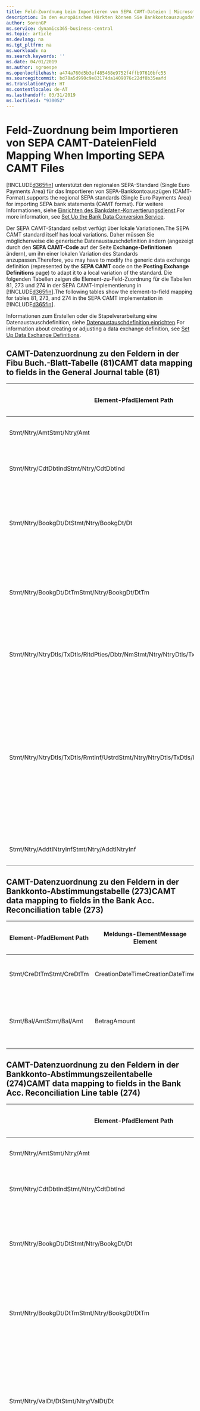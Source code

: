 ```yaml
---
title: Feld-Zuordnung beim Importieren von SEPA CAMT-Dateien | Microsoft Docs
description: In den europäischen Märkten können Sie Bankkontoauszugsdateien in den regionalen SEPA-Standards  (einzelner Eurozahlungs-Bereich) importieren.
author: SorenGP
ms.service: dynamics365-business-central
ms.topic: article
ms.devlang: na
ms.tgt_pltfrm: na
ms.workload: na
ms.search.keywords: ''
ms.date: 04/01/2019
ms.author: sgroespe
ms.openlocfilehash: a474a760d5b3ef485468e9752f4ffb97610bfc55
ms.sourcegitcommit: bd78a5d990c9e83174da1409076c22df8b35eafd
ms.translationtype: HT
ms.contentlocale: de-AT
ms.lasthandoff: 03/31/2019
ms.locfileid: "930052"
---
```

# <a name="field-mapping-when-importing-sepa-camt-files"></a><span data-ttu-id="121f3-103">Feld-Zuordnung beim Importieren von SEPA CAMT-Dateien</span><span class="sxs-lookup"><span data-stu-id="121f3-103">Field Mapping When Importing SEPA CAMT Files</span></span>
[!INCLUDE[d365fin](includes/d365fin_md.md)] <span data-ttu-id="121f3-104">unterstützt den regionalen SEPA-Standard (Single Euro Payments Area) für das Importieren von SEPA-Bankkontoauszügen (CAMT-Format).</span><span class="sxs-lookup"><span data-stu-id="121f3-104">supports the regional SEPA standards (Single Euro Payments Area) for importing SEPA bank statements (CAMT format).</span></span> <span data-ttu-id="121f3-105">Für weitere Informationen, siehe [Einrichten des Bankdaten-Konvertierungsdienst](bank-how-setup-bank-data-conversion-service.md).</span><span class="sxs-lookup"><span data-stu-id="121f3-105">For more information, see [Set Up the Bank Data Conversion Service](bank-how-setup-bank-data-conversion-service.md).</span></span>  

 <span data-ttu-id="121f3-106">Der SEPA CAMT-Standard selbst verfügt über lokale Variationen.</span><span class="sxs-lookup"><span data-stu-id="121f3-106">The SEPA CAMT standard itself has local variations.</span></span> <span data-ttu-id="121f3-107">Daher müssen Sie möglicherweise die generische Datenaustauschdefinition ändern (angezeigt durch den **SEPA CAMT-Code** auf der Seite **Exchange-Definitionen** ändern), um ihn einer lokalen Variation des Standards anzupassen.</span><span class="sxs-lookup"><span data-stu-id="121f3-107">Therefore, you may have to modify the generic data exchange definition (represented by the **SEPA CAMT** code on the **Posting Exchange Definitions** page) to adapt it to a local variation of the standard.</span></span> <span data-ttu-id="121f3-108">Die folgenden Tabellen zeigen die Element-zu-Feld-Zuordnung für die Tabellen 81, 273 und 274 in der SEPA CAMT-Implementierung in [!INCLUDE[d365fin](includes/d365fin_md.md)].</span><span class="sxs-lookup"><span data-stu-id="121f3-108">The following tables show the element-to-field mapping for tables 81, 273, and 274 in the SEPA CAMT implementation in [!INCLUDE[d365fin](includes/d365fin_md.md)].</span></span>  

 <span data-ttu-id="121f3-109">Informationen zum Erstellen oder die Stapelverarbeitung eine Datenaustauschdefinition, siehe [Datenaustauschdefinition einrichten](across-how-to-set-up-data-exchange-definitions.md).</span><span class="sxs-lookup"><span data-stu-id="121f3-109">For information about creating or adjusting a data exchange definition, see [Set Up Data Exchange Definitions](across-how-to-set-up-data-exchange-definitions.md).</span></span>  

## <a name="camt-data-mapping-to-fields-in-the-general-journal-table-81"></a><span data-ttu-id="121f3-110">CAMT-Datenzuordnung zu den Feldern in der Fibu Buch.-Blatt-Tabelle (81)</span><span class="sxs-lookup"><span data-stu-id="121f3-110">CAMT data mapping to fields in the General Journal table (81)</span></span>  

|<span data-ttu-id="121f3-111">Element-Pfad</span><span class="sxs-lookup"><span data-stu-id="121f3-111">Element Path</span></span>|<span data-ttu-id="121f3-112">Meldungs-Element</span><span class="sxs-lookup"><span data-stu-id="121f3-112">Message Element</span></span>|<span data-ttu-id="121f3-113">Datentyp</span><span class="sxs-lookup"><span data-stu-id="121f3-113">Data Type</span></span>|<span data-ttu-id="121f3-114">Beschreibung</span><span class="sxs-lookup"><span data-stu-id="121f3-114">Description</span></span>|<span data-ttu-id="121f3-115">Kennzeichen mit negativem Zeichen</span><span class="sxs-lookup"><span data-stu-id="121f3-115">Negative-Sign Identifier</span></span>|<span data-ttu-id="121f3-116">Feldnr.</span><span class="sxs-lookup"><span data-stu-id="121f3-116">Field No.</span></span>|<span data-ttu-id="121f3-117">Feldname</span><span class="sxs-lookup"><span data-stu-id="121f3-117">Field Name</span></span>|  
|------------------|---------------------|---------------|-----------------|-------------------------------|---------------|----------------|  
|<span data-ttu-id="121f3-118">Stmt/Ntry/Amt</span><span class="sxs-lookup"><span data-stu-id="121f3-118">Stmt/Ntry/Amt</span></span>|<span data-ttu-id="121f3-119">Betrag</span><span class="sxs-lookup"><span data-stu-id="121f3-119">Amount</span></span>|<span data-ttu-id="121f3-120">Dezimal</span><span class="sxs-lookup"><span data-stu-id="121f3-120">Decimal</span></span>|<span data-ttu-id="121f3-121">Der Geldbetrag im Bargeldposten</span><span class="sxs-lookup"><span data-stu-id="121f3-121">The amount of money in the cash entry</span></span>||<span data-ttu-id="121f3-122">13</span><span class="sxs-lookup"><span data-stu-id="121f3-122">13</span></span>|<span data-ttu-id="121f3-123">Betrag</span><span class="sxs-lookup"><span data-stu-id="121f3-123">Amount</span></span>|  
|<span data-ttu-id="121f3-124">Stmt/Ntry/CdtDbtInd</span><span class="sxs-lookup"><span data-stu-id="121f3-124">Stmt/Ntry/CdtDbtInd</span></span>|<span data-ttu-id="121f3-125">CreditDebitIndicator</span><span class="sxs-lookup"><span data-stu-id="121f3-125">CreditDebitIndicator</span></span>|<span data-ttu-id="121f3-126">Text</span><span class="sxs-lookup"><span data-stu-id="121f3-126">Text</span></span>|<span data-ttu-id="121f3-127">Gibt an, ob der Posten ein Habenbetrag oder ein Sollposten ist</span><span class="sxs-lookup"><span data-stu-id="121f3-127">Indicates whether the entry is a credit or a debit entry</span></span>|<span data-ttu-id="121f3-128">DBIT</span><span class="sxs-lookup"><span data-stu-id="121f3-128">DBIT</span></span>|<span data-ttu-id="121f3-129">13</span><span class="sxs-lookup"><span data-stu-id="121f3-129">13</span></span>|<span data-ttu-id="121f3-130">Betrag</span><span class="sxs-lookup"><span data-stu-id="121f3-130">Amount</span></span>|  
|<span data-ttu-id="121f3-131">Stmt/Ntry/BookgDt/Dt</span><span class="sxs-lookup"><span data-stu-id="121f3-131">Stmt/Ntry/BookgDt/Dt</span></span>|<span data-ttu-id="121f3-132">Datum</span><span class="sxs-lookup"><span data-stu-id="121f3-132">Date</span></span>|<span data-ttu-id="121f3-133">Datum</span><span class="sxs-lookup"><span data-stu-id="121f3-133">Date</span></span>|<span data-ttu-id="121f3-134">Das Datum der Buchung eines Postens auf einem Konto oder in den Büchern des Buchhaltungsservices.</span><span class="sxs-lookup"><span data-stu-id="121f3-134">The date when an entry is posted to an account on the account servicer's books</span></span>||<span data-ttu-id="121f3-135">5</span><span class="sxs-lookup"><span data-stu-id="121f3-135">5</span></span>|<span data-ttu-id="121f3-136">Buchungsdatum</span><span class="sxs-lookup"><span data-stu-id="121f3-136">Posting Date</span></span>|  
|<span data-ttu-id="121f3-137">Stmt/Ntry/BookgDt/DtTm</span><span class="sxs-lookup"><span data-stu-id="121f3-137">Stmt/Ntry/BookgDt/DtTm</span></span>|<span data-ttu-id="121f3-138">DateTime</span><span class="sxs-lookup"><span data-stu-id="121f3-138">DateTime</span></span>|<span data-ttu-id="121f3-139">DateTime</span><span class="sxs-lookup"><span data-stu-id="121f3-139">DateTime</span></span>|<span data-ttu-id="121f3-140">Das Datum und die Uhrzeit der Buchung eines Postens auf einem Konto oder in den Büchern des Buchhaltungsservices.</span><span class="sxs-lookup"><span data-stu-id="121f3-140">The date and time when an entry is posted to an account on the account servicer's books</span></span>||<span data-ttu-id="121f3-141">5</span><span class="sxs-lookup"><span data-stu-id="121f3-141">5</span></span>|<span data-ttu-id="121f3-142">Buchungsdatum</span><span class="sxs-lookup"><span data-stu-id="121f3-142">Posting Date</span></span>|  
|<span data-ttu-id="121f3-143">Stmt/Ntry/NtryDtls/TxDtls/RltdPties/Dbtr/Nm</span><span class="sxs-lookup"><span data-stu-id="121f3-143">Stmt/Ntry/NtryDtls/TxDtls/RltdPties/Dbtr/Nm</span></span>|<span data-ttu-id="121f3-144">Name</span><span class="sxs-lookup"><span data-stu-id="121f3-144">Name</span></span>|<span data-ttu-id="121f3-145">Text</span><span class="sxs-lookup"><span data-stu-id="121f3-145">Text</span></span>|<span data-ttu-id="121f3-146">Der Name der Partei, die einen Geldbetrag an das (wesentlichen) schuldet können</span><span class="sxs-lookup"><span data-stu-id="121f3-146">The name of the party that owes an amount of money to the (ultimate) creditor</span></span>||<span data-ttu-id="121f3-147">1221</span><span class="sxs-lookup"><span data-stu-id="121f3-147">1221</span></span>|<span data-ttu-id="121f3-148">Informationen Zahlender</span><span class="sxs-lookup"><span data-stu-id="121f3-148">Payer Information</span></span>|  
|<span data-ttu-id="121f3-149">Stmt/Ntry/NtryDtls/TxDtls/RmtInf/Ustrd</span><span class="sxs-lookup"><span data-stu-id="121f3-149">Stmt/Ntry/NtryDtls/TxDtls/RmtInf/Ustrd</span></span>|<span data-ttu-id="121f3-150">Unstrukturiert</span><span class="sxs-lookup"><span data-stu-id="121f3-150">Unstructured</span></span>|<span data-ttu-id="121f3-151">Text</span><span class="sxs-lookup"><span data-stu-id="121f3-151">Text</span></span>|<span data-ttu-id="121f3-152">Informationen, die angegeben werden, um Abgleichen/Abstimmung eines Postens mit den Artikeln zu aktivieren, die die Zahlung abgleichen soll, wie etwa Handelsrechnungen in einem Debitorensystem, in unstrukturierter Form.</span><span class="sxs-lookup"><span data-stu-id="121f3-152">Information supplied to enable the matching/reconciliation of an entry with the items that the payment is intended to settle, such as commercial invoices in an accounts-receivable system, in an unstructured form</span></span>||<span data-ttu-id="121f3-153">8</span><span class="sxs-lookup"><span data-stu-id="121f3-153">8</span></span>|<span data-ttu-id="121f3-154">Beschreibung</span><span class="sxs-lookup"><span data-stu-id="121f3-154">Description</span></span>|  
|<span data-ttu-id="121f3-155">Stmt/Ntry/AddtlNtryInf</span><span class="sxs-lookup"><span data-stu-id="121f3-155">Stmt/Ntry/AddtlNtryInf</span></span>|<span data-ttu-id="121f3-156">ZusätzlicheEingabeInformationen</span><span class="sxs-lookup"><span data-stu-id="121f3-156">AdditionalEntryInformation</span></span>|<span data-ttu-id="121f3-157">Text</span><span class="sxs-lookup"><span data-stu-id="121f3-157">Text</span></span>|<span data-ttu-id="121f3-158">Zusätzliche Informationen zu der Eingabe</span><span class="sxs-lookup"><span data-stu-id="121f3-158">Additional information about the entry</span></span>||<span data-ttu-id="121f3-159">1222</span><span class="sxs-lookup"><span data-stu-id="121f3-159">1222</span></span>|<span data-ttu-id="121f3-160">Transaktionsinformationen</span><span class="sxs-lookup"><span data-stu-id="121f3-160">Transaction Information</span></span>|  

## <a name="camt-data-mapping-to-fields-in-the-bank-acc-reconciliation-table-273"></a><span data-ttu-id="121f3-161">CAMT-Datenzuordnung zu den Feldern in der Bankkonto-Abstimmungstabelle (273)</span><span class="sxs-lookup"><span data-stu-id="121f3-161">CAMT data mapping to fields in the Bank Acc. Reconciliation table (273)</span></span>  

|<span data-ttu-id="121f3-162">Element-Pfad</span><span class="sxs-lookup"><span data-stu-id="121f3-162">Element Path</span></span>|<span data-ttu-id="121f3-163">Meldungs-Element</span><span class="sxs-lookup"><span data-stu-id="121f3-163">Message Element</span></span>|<span data-ttu-id="121f3-164">Datentyp</span><span class="sxs-lookup"><span data-stu-id="121f3-164">Data Type</span></span>|<span data-ttu-id="121f3-165">Beschreibung</span><span class="sxs-lookup"><span data-stu-id="121f3-165">Description</span></span>|<span data-ttu-id="121f3-166">Kennzeichen mit negativem Zeichen</span><span class="sxs-lookup"><span data-stu-id="121f3-166">Negative-Sign Identifier</span></span>|<span data-ttu-id="121f3-167">Feldnr.</span><span class="sxs-lookup"><span data-stu-id="121f3-167">Field No.</span></span>|<span data-ttu-id="121f3-168">Feldname</span><span class="sxs-lookup"><span data-stu-id="121f3-168">Field Name</span></span>|  
|------------------|---------------------|---------------|-----------------|-------------------------------|---------------|----------------|  
|<span data-ttu-id="121f3-169">Stmt/CreDtTm</span><span class="sxs-lookup"><span data-stu-id="121f3-169">Stmt/CreDtTm</span></span>|<span data-ttu-id="121f3-170">CreationDateTime</span><span class="sxs-lookup"><span data-stu-id="121f3-170">CreationDateTime</span></span>|<span data-ttu-id="121f3-171">Datum</span><span class="sxs-lookup"><span data-stu-id="121f3-171">Date</span></span>|<span data-ttu-id="121f3-172">Das Datum und die Uhrzeit der Erstellung der Nachricht.</span><span class="sxs-lookup"><span data-stu-id="121f3-172">The date and time when the message was created</span></span>||<span data-ttu-id="121f3-173">3</span><span class="sxs-lookup"><span data-stu-id="121f3-173">3</span></span>|<span data-ttu-id="121f3-174">Auszugsdatum</span><span class="sxs-lookup"><span data-stu-id="121f3-174">Statement Date</span></span>|  
|<span data-ttu-id="121f3-175">Stmt/Bal/Amt</span><span class="sxs-lookup"><span data-stu-id="121f3-175">Stmt/Bal/Amt</span></span>|<span data-ttu-id="121f3-176">Betrag</span><span class="sxs-lookup"><span data-stu-id="121f3-176">Amount</span></span>|<span data-ttu-id="121f3-177">Dezimal</span><span class="sxs-lookup"><span data-stu-id="121f3-177">Decimal</span></span>|<span data-ttu-id="121f3-178">Der Betrag, der aus den Nettobeträgen für alle Soll- und Habenposten resultiert</span><span class="sxs-lookup"><span data-stu-id="121f3-178">The amount resulting from the netted amounts for all debit and credit entries</span></span>||<span data-ttu-id="121f3-179">4</span><span class="sxs-lookup"><span data-stu-id="121f3-179">4</span></span>|<span data-ttu-id="121f3-180">Auszug Schluss-Saldo</span><span class="sxs-lookup"><span data-stu-id="121f3-180">Statement Ending Balance</span></span>|  

## <a name="camt-data-mapping-to-fields-in-the-bank-acc-reconciliation-line-table-274"></a><span data-ttu-id="121f3-181">CAMT-Datenzuordnung zu den Feldern in der Bankkonto-Abstimmungszeilentabelle (274)</span><span class="sxs-lookup"><span data-stu-id="121f3-181">CAMT data mapping to fields in the Bank Acc. Reconciliation Line table (274)</span></span>  

|<span data-ttu-id="121f3-182">Element-Pfad</span><span class="sxs-lookup"><span data-stu-id="121f3-182">Element Path</span></span>|<span data-ttu-id="121f3-183">Meldungs-Element</span><span class="sxs-lookup"><span data-stu-id="121f3-183">Message Element</span></span>|<span data-ttu-id="121f3-184">Datentyp</span><span class="sxs-lookup"><span data-stu-id="121f3-184">Data Type</span></span>|<span data-ttu-id="121f3-185">Beschreibung</span><span class="sxs-lookup"><span data-stu-id="121f3-185">Description</span></span>|<span data-ttu-id="121f3-186">Kennzeichen mit negativem Zeichen</span><span class="sxs-lookup"><span data-stu-id="121f3-186">Negative-Sign Identifier</span></span>|<span data-ttu-id="121f3-187">Feldnr.</span><span class="sxs-lookup"><span data-stu-id="121f3-187">Field No.</span></span>|<span data-ttu-id="121f3-188">Feldname</span><span class="sxs-lookup"><span data-stu-id="121f3-188">Field Name</span></span>|  
|------------------|---------------------|---------------|-----------------|-------------------------------|---------------|----------------|  
|<span data-ttu-id="121f3-189">Stmt/Ntry/Amt</span><span class="sxs-lookup"><span data-stu-id="121f3-189">Stmt/Ntry/Amt</span></span>|<span data-ttu-id="121f3-190">Betrag</span><span class="sxs-lookup"><span data-stu-id="121f3-190">Amount</span></span>|<span data-ttu-id="121f3-191">Dezimal</span><span class="sxs-lookup"><span data-stu-id="121f3-191">Decimal</span></span>|<span data-ttu-id="121f3-192">Der Geldbetrag im Bargeldposten</span><span class="sxs-lookup"><span data-stu-id="121f3-192">The amount of money in the cash entry</span></span>||<span data-ttu-id="121f3-193">7</span><span class="sxs-lookup"><span data-stu-id="121f3-193">7</span></span>|<span data-ttu-id="121f3-194">Auszugsbetrag</span><span class="sxs-lookup"><span data-stu-id="121f3-194">Statement Amount</span></span>|  
|<span data-ttu-id="121f3-195">Stmt/Ntry/CdtDbtInd</span><span class="sxs-lookup"><span data-stu-id="121f3-195">Stmt/Ntry/CdtDbtInd</span></span>|<span data-ttu-id="121f3-196">CreditDebitIndicator</span><span class="sxs-lookup"><span data-stu-id="121f3-196">CreditDebitIndicator</span></span>|<span data-ttu-id="121f3-197">Text</span><span class="sxs-lookup"><span data-stu-id="121f3-197">Text</span></span>|<span data-ttu-id="121f3-198">Gibt an, ob der Posten ein Habenbetrag oder ein Sollposten ist</span><span class="sxs-lookup"><span data-stu-id="121f3-198">Indicates whether the entry is a credit or a debit entry</span></span>|<span data-ttu-id="121f3-199">DBIT</span><span class="sxs-lookup"><span data-stu-id="121f3-199">DBIT</span></span>|<span data-ttu-id="121f3-200">7</span><span class="sxs-lookup"><span data-stu-id="121f3-200">7</span></span>|<span data-ttu-id="121f3-201">Auszugsbetrag</span><span class="sxs-lookup"><span data-stu-id="121f3-201">Statement Amount</span></span>|  
|<span data-ttu-id="121f3-202">Stmt/Ntry/BookgDt/Dt</span><span class="sxs-lookup"><span data-stu-id="121f3-202">Stmt/Ntry/BookgDt/Dt</span></span>|<span data-ttu-id="121f3-203">Datum</span><span class="sxs-lookup"><span data-stu-id="121f3-203">Date</span></span>|<span data-ttu-id="121f3-204">Datum</span><span class="sxs-lookup"><span data-stu-id="121f3-204">Date</span></span>|<span data-ttu-id="121f3-205">Das Datum der Buchung eines Postens auf einem Konto oder in den Büchern des Buchhaltungsservices.</span><span class="sxs-lookup"><span data-stu-id="121f3-205">The date when an entry is posted to an account on the account servicer's books</span></span>||<span data-ttu-id="121f3-206">5</span><span class="sxs-lookup"><span data-stu-id="121f3-206">5</span></span>|<span data-ttu-id="121f3-207">Transaktionsdatum</span><span class="sxs-lookup"><span data-stu-id="121f3-207">Transaction Date</span></span>|  
|<span data-ttu-id="121f3-208">Stmt/Ntry/BookgDt/DtTm</span><span class="sxs-lookup"><span data-stu-id="121f3-208">Stmt/Ntry/BookgDt/DtTm</span></span>|<span data-ttu-id="121f3-209">DateTime</span><span class="sxs-lookup"><span data-stu-id="121f3-209">DateTime</span></span>|<span data-ttu-id="121f3-210">DateTime</span><span class="sxs-lookup"><span data-stu-id="121f3-210">DateTime</span></span>|<span data-ttu-id="121f3-211">Das Datum und die Uhrzeit der Buchung eines Postens auf einem Konto oder in den Büchern des Buchhaltungsservices.</span><span class="sxs-lookup"><span data-stu-id="121f3-211">The date and time when an entry is posted to an account on the account servicer's books</span></span>||<span data-ttu-id="121f3-212">5</span><span class="sxs-lookup"><span data-stu-id="121f3-212">5</span></span>|<span data-ttu-id="121f3-213">Transaktionsdatum</span><span class="sxs-lookup"><span data-stu-id="121f3-213">Transaction Date</span></span>|  
|<span data-ttu-id="121f3-214">Stmt/Ntry/ValDt/Dt</span><span class="sxs-lookup"><span data-stu-id="121f3-214">Stmt/Ntry/ValDt/Dt</span></span>|<span data-ttu-id="121f3-215">Datum</span><span class="sxs-lookup"><span data-stu-id="121f3-215">Date</span></span>|<span data-ttu-id="121f3-216">Datum</span><span class="sxs-lookup"><span data-stu-id="121f3-216">Date</span></span>|<span data-ttu-id="121f3-217">Das Datum, an dem Anlagen für den Kontobesitzer im Falle eines Habenpostens verfügbar sind oder oder im Falle eines Sollpostens nicht mehr verfügbar sind.</span><span class="sxs-lookup"><span data-stu-id="121f3-217">The date when assets become available to the account owner in case of a credit entry, or cease to be available to the account owner in case of a debit entry</span></span>||<span data-ttu-id="121f3-218">12</span><span class="sxs-lookup"><span data-stu-id="121f3-218">12</span></span>|<span data-ttu-id="121f3-219">Valutadatum</span><span class="sxs-lookup"><span data-stu-id="121f3-219">Value Date</span></span>|  
|<span data-ttu-id="121f3-220">Stmt/Ntry/ValDt/DtTm</span><span class="sxs-lookup"><span data-stu-id="121f3-220">Stmt/Ntry/ValDt/DtTm</span></span>|<span data-ttu-id="121f3-221">DateTime</span><span class="sxs-lookup"><span data-stu-id="121f3-221">DateTime</span></span>|<span data-ttu-id="121f3-222">DateTime</span><span class="sxs-lookup"><span data-stu-id="121f3-222">DateTime</span></span>|<span data-ttu-id="121f3-223">Das Datum und die Uhrzeit, wenn Anlagen für den Kontobesitzer im Falle eines Habenpostens verfügbar sind oder oder im Falle eines Sollpostens nicht mehr verfügbar sind.</span><span class="sxs-lookup"><span data-stu-id="121f3-223">The date and time when assets become available to the account owner in case of a credit entry, or cease to be available to the account owner in case of a debit entry</span></span>||<span data-ttu-id="121f3-224">12</span><span class="sxs-lookup"><span data-stu-id="121f3-224">12</span></span>|<span data-ttu-id="121f3-225">Valutadatum</span><span class="sxs-lookup"><span data-stu-id="121f3-225">Value Date</span></span>|  
|<span data-ttu-id="121f3-226">Stmt/Ntry/NtryDtls/TxDtls/RltdPties/Dbtr/Nm</span><span class="sxs-lookup"><span data-stu-id="121f3-226">Stmt/Ntry/NtryDtls/TxDtls/RltdPties/Dbtr/Nm</span></span>|<span data-ttu-id="121f3-227">Name</span><span class="sxs-lookup"><span data-stu-id="121f3-227">Name</span></span>|<span data-ttu-id="121f3-228">Text</span><span class="sxs-lookup"><span data-stu-id="121f3-228">Text</span></span>|<span data-ttu-id="121f3-229">Der Name der Partei, die einen Geldbetrag an das (wesentlichen) schuldet können</span><span class="sxs-lookup"><span data-stu-id="121f3-229">The name of the party that owes an amount of money to the (ultimate) creditor</span></span>||<span data-ttu-id="121f3-230">15</span><span class="sxs-lookup"><span data-stu-id="121f3-230">15</span></span>|<span data-ttu-id="121f3-231">Informationen Zahlender</span><span class="sxs-lookup"><span data-stu-id="121f3-231">Payer Information</span></span>|  
|<span data-ttu-id="121f3-232">Stmt/Ntry/NtryDtls/TxDtls/RmtInf/Ustrd</span><span class="sxs-lookup"><span data-stu-id="121f3-232">Stmt/Ntry/NtryDtls/TxDtls/RmtInf/Ustrd</span></span>|<span data-ttu-id="121f3-233">Unstrukturiert</span><span class="sxs-lookup"><span data-stu-id="121f3-233">Unstructured</span></span>|<span data-ttu-id="121f3-234">Text</span><span class="sxs-lookup"><span data-stu-id="121f3-234">Text</span></span>|<span data-ttu-id="121f3-235">Informationen, die angegeben werden, um Abgleichen/Abstimmung eines Postens mit den Artikeln zu aktivieren, die die Zahlung abgleichen soll, wie etwa Handelsrechnungen in einem Debitorensystem, in unstrukturierter Form.</span><span class="sxs-lookup"><span data-stu-id="121f3-235">Information supplied to enable the matching/reconciliation of an entry with the items that the payment is intended to settle, such as commercial invoices in an accounts-receivable system, in an unstructured form</span></span>||<span data-ttu-id="121f3-236">6</span><span class="sxs-lookup"><span data-stu-id="121f3-236">6</span></span>|<span data-ttu-id="121f3-237">Beschreibung</span><span class="sxs-lookup"><span data-stu-id="121f3-237">Description</span></span>|  
|<span data-ttu-id="121f3-238">Stmt/Ntry/AddtlNtryInf</span><span class="sxs-lookup"><span data-stu-id="121f3-238">Stmt/Ntry/AddtlNtryInf</span></span>|<span data-ttu-id="121f3-239">ZusätzlicheEingabeInformationen</span><span class="sxs-lookup"><span data-stu-id="121f3-239">AdditionalEntryInformation</span></span>|<span data-ttu-id="121f3-240">Text</span><span class="sxs-lookup"><span data-stu-id="121f3-240">Text</span></span>|<span data-ttu-id="121f3-241">Zusätzliche Informationen zu der Eingabe</span><span class="sxs-lookup"><span data-stu-id="121f3-241">Additional information about the entry</span></span>||<span data-ttu-id="121f3-242">16</span><span class="sxs-lookup"><span data-stu-id="121f3-242">16</span></span>|<span data-ttu-id="121f3-243">Transaktionsinformationen</span><span class="sxs-lookup"><span data-stu-id="121f3-243">Transaction Information</span></span>|  

 <span data-ttu-id="121f3-244">Elemente im **Ntry**-Knoten, die in [!INCLUDE[d365fin](includes/d365fin_md.md)] importiert, aber nicht mit einem Feld verknüpft werden, werden in der **Exch.Spaltendefinition buchen**-Tabelle gespeichert.</span><span class="sxs-lookup"><span data-stu-id="121f3-244">Elements in the **Ntry** node that are imported into [!INCLUDE[d365fin](includes/d365fin_md.md)] but not mapped to any fields are stored in the **Posting Exch. Column Def** table.</span></span> <span data-ttu-id="121f3-245">Benutzer können diese Elemente **Zahlungsabstimmungsbuch.-Blatt**, **Zahlungsausgleich** und **Bankkonto Abstimmen** Seiten anzeigen, indem sie die **Details zur Bankauszugsposition** Aktion auswählen.</span><span class="sxs-lookup"><span data-stu-id="121f3-245">Users can view these elements from the **Payment Reconciliation Journal**, **Payment Application**, and **Bank Acc. Reconciliation** pages by choosing the **Bank Statement Line Details** action.</span></span> <span data-ttu-id="121f3-246">Weitere Informationen finden Sie unter [Abstimmen von Zahlungen mithilfe der automatischen Anwendung](receivables-how-reconcile-payments-auto-application.md).</span><span class="sxs-lookup"><span data-stu-id="121f3-246">For more information, see [Reconcile Payments Using Automatic Application](receivables-how-reconcile-payments-auto-application.md).</span></span>  
## <a name="see-also"></a><span data-ttu-id="121f3-247">Siehe auch</span><span class="sxs-lookup"><span data-stu-id="121f3-247">See Also</span></span>  
[<span data-ttu-id="121f3-248">Einrichten eines Datenaustauschs</span><span class="sxs-lookup"><span data-stu-id="121f3-248">Setting Up Data Exchange</span></span>](across-set-up-data-exchange.md)  
[<span data-ttu-id="121f3-249">Daten elektronisch austauschen</span><span class="sxs-lookup"><span data-stu-id="121f3-249">Exchanging Data Electronically</span></span>](across-data-exchange.md)  
<span data-ttu-id="121f3-250">[Einrichten des Bankdaten-Konvertierungsdienst](bank-how-setup-bank-data-conversion-service.md) </span><span class="sxs-lookup"><span data-stu-id="121f3-250">[Set Up the Bank Data Conversion Service](bank-how-setup-bank-data-conversion-service.md) </span></span>  
[<span data-ttu-id="121f3-251">Verwenden von XML-Schemata zur Vorbereitung der Datenaustauschdefinitionen</span><span class="sxs-lookup"><span data-stu-id="121f3-251">Use XML Schemas to Prepare Data Exchange Definitions</span></span>](across-how-to-use-xml-schemas-to-prepare-data-exchange-definitions.md)  
[<span data-ttu-id="121f3-252">Abstimmen von Zahlungen mithilfe der automatischen Anwendung</span><span class="sxs-lookup"><span data-stu-id="121f3-252">Reconcile Payments Using Automatic Application</span></span>](receivables-how-reconcile-payments-auto-application.md)  
